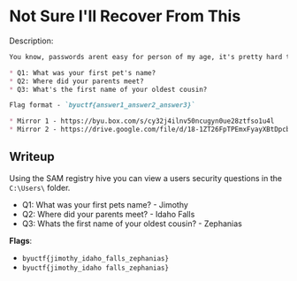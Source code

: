 # Not Sure I'll Recover From This
Description:
```markdown
You know, passwords arent easy for person of my age, it's pretty hard to remember my password, let alone my security questions! I can't login now, can you help a friend out and recover my security questions so I can login?

* Q1: What was your first pet's name?
* Q2: Where did your parents meet?
* Q3: What's the first name of your oldest cousin? 

Flag format - `byuctf{answer1_answer2_answer3}`

* Mirror 1 - https://byu.box.com/s/cy32j4ilnv50ncugyn0ue28ztfso1u4l
* Mirror 2 - https://drive.google.com/file/d/18-1ZT26FpTPEmxFyayXBtDpcbwEoSSDs/view?usp=sharing
```

## Writeup
Using the SAM registry hive you can view a users security questions in the `C:\Users\` folder.  

* Q1: What was your first pets name? - Jimothy  
* Q2: Where did your parents meet? - Idaho Falls  
* Q3: Whats the first name of your oldest cousin? - Zephanias  

**Flags**:
* `byuctf{jimothy_idaho_falls_zephanias}`
* `byuctf{jimothy_idaho falls_zephanias}`